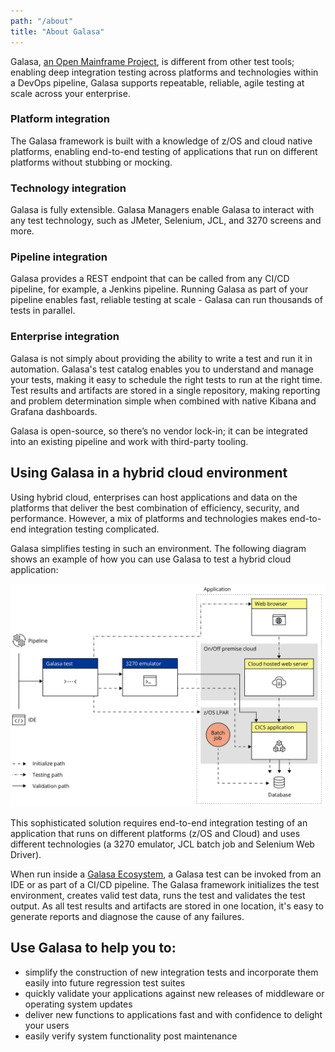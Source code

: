 ```yaml
---
path: "/about"
title: "About Galasa"
---
```


Galasa, <a href="https://openmainframeproject.org/projects/galasa/" target="_blank">
an Open Mainframe Project</a>, is different from other test tools; enabling deep integration testing across platforms and technologies within a DevOps pipeline, Galasa supports repeatable, reliable, agile testing at scale across your enterprise.

### Platform integration
The Galasa framework is built with a knowledge of z/OS and cloud native platforms, enabling end-to-end testing of applications that run on different platforms without stubbing or mocking. 

### Technology integration
Galasa is fully extensible. Galasa Managers enable Galasa to interact with any test technology, such as JMeter, Selenium, JCL, and 3270 screens and more. 

### Pipeline integration
Galasa provides a REST endpoint that can be called from any CI/CD pipeline, for example, a Jenkins pipeline. Running Galasa as part of your pipeline enables fast, reliable testing at scale - Galasa can run thousands of tests in parallel. 

### Enterprise integration
Galasa is not simply about providing the ability to write a test and run it in automation.  Galasa's test catalog enables you to understand and manage your tests, making it easy to schedule the right tests to run at the right time. Test results and artifacts are stored in a single repository, making reporting and problem determination simple when combined with native Kibana and Grafana dashboards. 

Galasa is open-source, so there’s no vendor lock-in; it can be integrated into an existing pipeline and work with third-party tooling. 



## Using Galasa in a hybrid cloud environment

Using hybrid cloud, enterprises can host applications and data on the platforms that deliver the best combination of efficiency, security, and performance. However, a mix of platforms and technologies makes end-to-end integration testing complicated.

Galasa simplifies testing in such an environment. The following diagram shows an example of how you can use Galasa to test a hybrid cloud application:  

![Galasa in hybrid cloud](galasa-hybrid-cloud.svg)

This sophisticated solution requires end-to-end integration testing of an application that runs on different platforms (z/OS and Cloud) and uses different technologies (a 3270 emulator, JCL batch job and Selenium Web Driver). 

When run inside a [Galasa Ecosystem](/docs/ecosystem), a Galasa test can be invoked from an IDE or as part of a CI/CD pipeline. The Galasa framework initializes the test environment, creates valid test data, runs the test and validates the test output. As all test results and artifacts are stored in one location, it's easy to generate reports and diagnose the cause of any failures.


## Use Galasa to help you to: 

-	simplify the construction of new integration tests and incorporate them easily into future regression test suites
-	quickly validate your applications against new releases of middleware or operating system updates
-	deliver new functions to applications fast and with confidence to delight your users 
-	easily verify system functionality post maintenance

